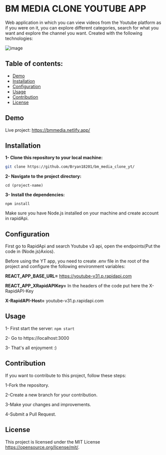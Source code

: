 # BM MEDIA CLONE YOUTUBE APP

Web application in which you can view videos from the Youtube platform as if you were on it, you can explore different categories, search for what you want and explore the channel you want. Created with the following technologies:  

![image](https://github.com/Bryan18201/bm_media_clone_yt/assets/80865397/eb794677-9a51-4aa0-b092-67221d83f3ae)

 ## Table of contents:
- [Demo](#demo)
- [Installation](#installation)
- [Configuration](#configuration)
- [Usage](#usage)
- [Contribution](#contribution)
- [License](#license)

## Demo

Live project: https://bmmedia.netlify.app/

 ## Installation

**1- Clone this repository to your local machine:**

   ```bash
   git clone https://github.com/Bryan18201/bm_media_clone_yt/
  ```
**2- Navigate to the project directory:**
```
cd (project-name)
```
**3- Install the dependencies:**
```
npm install
```
Make sure you have Node.js installed on your machine and create account in rapidApi.

## Configuration

First go to RapidApi and search Youtube v3 api, open the endpoints(Put the code in (Node.js)Axios).

Before using the YT app, you need to create .env file in the root of the project and configure the following environment variables:

**REACT_APP_BASE_URL=** https://youtube-v31.p.rapidapi.com

**REACT_APP_XRapidAPIKey=** In the headers of the code put here the X-RapidAPI-Key

**X-RapidAPI-Host=** youtube-v31.p.rapidapi.com

## Usage

1- First start the server: ```npm start```

2- Go to https://localhost:3000

3- That's all enjoyment :)

## Contribution

If you want to contribute to this project, follow these steps:

1-Fork the repository.

2-Create a new branch for your contribution.

3-Make your changes and improvements.

4-Submit a Pull Request.

## License

This project is licensed under the MIT License https://opensource.org/license/mit/.



